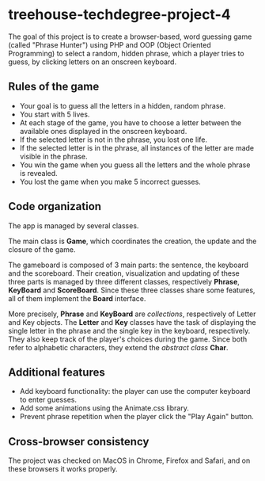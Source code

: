 # treehouse-techdegree-project-4

The goal of this project is to create a browser-based, word guessing game (called "Phrase Hunter") using PHP and OOP (Object Oriented Programming) to select a random, hidden phrase, which a player tries to guess, by clicking letters on an onscreen keyboard.

 ## Rules of the game

* Your goal is to guess all the letters in a hidden, random phrase.
* You start with 5 lives.
* At each stage of the game, you have to choose a letter between the available ones displayed in the onscreen keyboard.
* If the selected letter is not in the phrase, you lost one life.
* If the selected letter is in the phrase, all instances of the letter are made visible in the phrase.
* You win the game when you guess all the letters and the whole phrase is revealed.
* You lost the game when you make 5 incorrect guesses.

## Code organization

The app is managed by several classes.

The main class is **Game**, which coordinates the creation, the update and the closure of the game.

The gameboard is composed of 3 main parts: the sentence, the keyboard and the scoreboard. Their creation, visualization and updating of these three parts is managed by three different classes, respectively **Phrase**, **KeyBoard** and **ScoreBoard**.
Since these three classes share some features, all of them implement the **Board** interface.

More precisely, **Phrase** and **KeyBoard** are *collections*, respectively of Letter and Key objects.
The **Letter** and **Key** classes have the task of displaying the single letter in the phrase and the single key in the keyboard, respectively. They also keep track of the player's choices during the game.
Since both refer to alphabetic characters, they extend the *abstract class* **Char**.

## Additional features

* Add keyboard functionality: the player can use the computer keyboard to enter guesses.
* Add some animations using the Animate.css library.
* Prevent phrase repetition when the player click the "Play Again" button.

## Cross-browser consistency

The project was checked on MacOS in Chrome, Firefox and Safari, and on these browsers it works properly.


